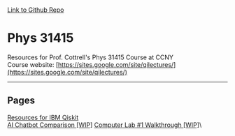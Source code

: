 \
[Link to Github Repo](https://github.com/simonsavitt/Phys31415/)
# Phys 31415
Resources for Prof. Cottrell's Phys 31415 Course at CCNY\
Course website: [https://sites.google.com/site/qilectures/](https://sites.google.com/site/qilectures/)


***

## Pages
[Resources for IBM Qiskit](QiskitResources.md)\
[AI Chatbot Comparison [WIP]](AIchatbots.md)
[Computer Lab #1 Walkthrough [WIP]](Lab1.md)\
